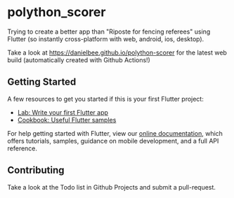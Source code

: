 # polython_scorer

Trying to create a better app than "Riposte for fencing referees" using Flutter (so instantly cross-platform with web, android, ios, desktop). 

Take a look at https://danielbee.github.io/polython-scorer for the latest web build (automatically created with Github Actions!)

## Getting Started

A few resources to get you started if this is your first Flutter project:

- [Lab: Write your first Flutter app](https://flutter.dev/docs/get-started/codelab)
- [Cookbook: Useful Flutter samples](https://flutter.dev/docs/cookbook)

For help getting started with Flutter, view our
[online documentation](https://flutter.dev/docs), which offers tutorials,
samples, guidance on mobile development, and a full API reference.

## Contributing 

Take a look at the Todo list in Github Projects and submit a pull-request. 
